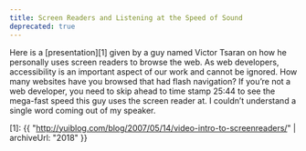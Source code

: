 ```yaml
---
title: Screen Readers and Listening at the Speed of Sound
deprecated: true
---
```


Here is a [presentation][1] given by a guy named Victor Tsaran on how he personally uses screen readers to browse the web. As web developers, accessibility is an important aspect of our work and cannot be ignored. How many websites have you browsed that had flash navigation? If you’re not a web developer, you need to skip ahead to time stamp 25:44 to see the mega-fast speed this guy uses the screen reader at. I couldn’t understand a single word coming out of my speaker.

 [1]: {{ "http://yuiblog.com/blog/2007/05/14/video-intro-to-screenreaders/" | archiveUrl: "2018" }}
